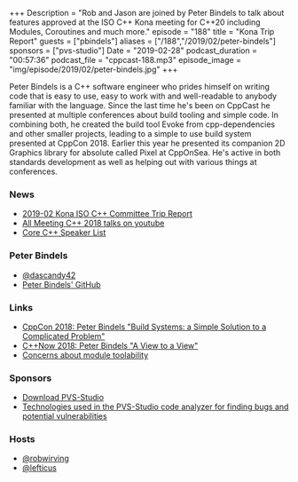 +++
Description = "Rob and Jason are joined by Peter Bindels to talk about features approved at the ISO C++ Kona meeting for C++20 including Modules, Coroutines and much more."
episode = "188"
title = "Kona Trip Report"
guests = ["pbindels"]
aliases = ["/188","/2019/02/peter-bindels"]
sponsors = ["pvs-studio"]
Date = "2019-02-28"
podcast_duration = "00:57:36"
podcast_file = "cppcast-188.mp3"
episode_image = "img/episode/2019/02/peter-bindels.jpg"
+++

Peter Bindels is a C++ software engineer who prides himself on writing code that is easy to use, easy to work with and well-readable to anybody familiar with the language. Since the last time he's been on CppCast he presented at multiple conferences about build tooling and simple code. In combining both, he created the build tool Evoke from cpp-dependencies and other smaller projects, leading to a simple to use build system presented at CppCon 2018. Earlier this year he presented its companion 2D Graphics library for absolute called Pixel at CppOnSea. He's active in both standards development as well as helping out with various things at conferences.

### News ###

 - [2019-02 Kona ISO C++ Committee Trip Report](https://www.bfilipek.com/2019/02/papers-kona.html)
 - [All Meeting C++ 2018 talks on youtube](https://www.youtube.com/playlist?list=PLRyNF2Y6sca3bxLLAojbEWaZ2DueRPZVy)
 - [Core C++ Speaker List](https://corecpp.org/speakers/)

### Peter Bindels ###

 - [@dascandy42](https://twitter.com/dascandy42)
 - [Peter Bindels' GitHub](https://github.com/dascandy)

### Links ###

 - [CppCon 2018: Peter Bindels "Build Systems: a Simple Solution to a Complicated Problem"](https://www.youtube.com/watch?v=mWOmkwv8N_U)
 - [C++Now 2018: Peter Bindels "A View to a View"](https://www.youtube.com/watch?v=T1WjKvLJGxg)
 - [Concerns about module toolability](http://www.open-std.org/jtc1/sc22/wg21/docs/papers/2019/p1427r0.pdf)

### Sponsors ###

- [Download PVS-Studio](https://www.viva64.com/en/pvs-studio-download/)
- [Technologies used in the PVS-Studio code analyzer for finding bugs and potential vulnerabilities](https://www.viva64.com/en/b/0592/)

### Hosts ###

- [@robwirving](https://twitter.com/robwirving)
- [@lefticus](https://twitter.com/lefticus)

